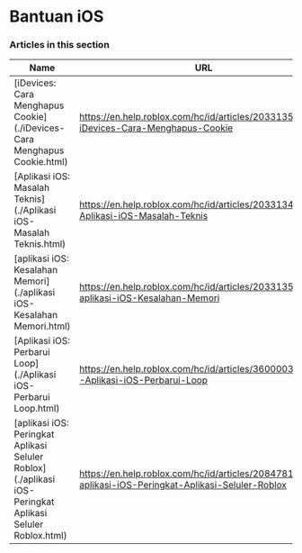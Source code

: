 # Bantuan iOS  
### Articles in this section
Name|URL
-|-
[iDevices: Cara Menghapus Cookie](./iDevices- Cara Menghapus Cookie.html) |https://en.help.roblox.com/hc/id/articles/203313530-iDevices-Cara-Menghapus-Cookie
[Aplikasi iOS: Masalah Teknis](./Aplikasi iOS- Masalah Teknis.html) |https://en.help.roblox.com/hc/id/articles/203313470-Aplikasi-iOS-Masalah-Teknis
[aplikasi iOS: Kesalahan Memori](./aplikasi iOS- Kesalahan Memori.html) |https://en.help.roblox.com/hc/id/articles/203313540-aplikasi-iOS-Kesalahan-Memori
[Aplikasi iOS: Perbarui Loop](./Aplikasi iOS- Perbarui Loop.html) |https://en.help.roblox.com/hc/id/articles/360000361586-Aplikasi-iOS-Perbarui-Loop
[aplikasi iOS: Peringkat Aplikasi Seluler Roblox](./aplikasi iOS- Peringkat Aplikasi Seluler Roblox.html) |https://en.help.roblox.com/hc/id/articles/208478126-aplikasi-iOS-Peringkat-Aplikasi-Seluler-Roblox